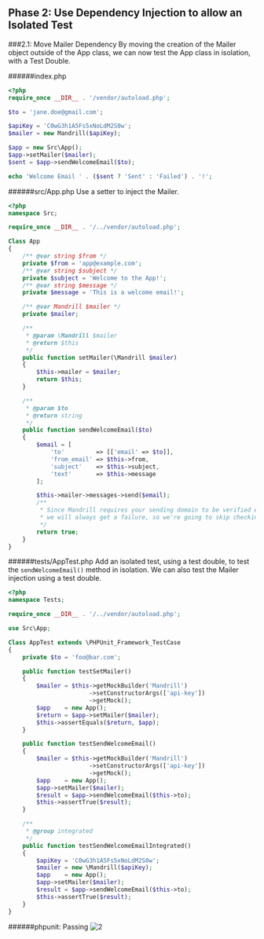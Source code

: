 ## Phase 2: Use Dependency Injection to allow an Isolated Test
###2.1: Move Mailer Dependency 
By moving the creation of the Mailer object outside of the App class, we can now test the App class in isolation, with a Test Double.

######index.php
```php
<?php
require_once __DIR__ . '/vendor/autoload.php';

$to = 'jane.doe@gmail.com';

$apiKey = 'C0wG3h1A5Fs5xNoLdM2S0w';
$mailer = new Mandrill($apiKey);

$app = new Src\App();
$app->setMailer($mailer);
$sent = $app->sendWelcomeEmail($to);

echo 'Welcome Email ' . ($sent ? 'Sent' : 'Failed') . '!';
```

######src/App.php
Use a setter to inject the Mailer. 
```php
<?php
namespace Src;

require_once __DIR__ . '/../vendor/autoload.php';

Class App
{
    /** @var string $from */
    private $from = 'app@example.com';
    /** @var string $subject */
    private $subject = 'Welcome to the App!';
    /** @var string $message */
    private $message = 'This is a welcome email!';

    /** @var Mandrill $mailer */
    private $mailer;

    /**
     * @param \Mandrill $mailer
     * @return $this
     */
    public function setMailer(\Mandrill $mailer)
    {
        $this->mailer = $mailer;
        return $this;
    }

    /**
     * @param $to
     * @return string
     */
    public function sendWelcomeEmail($to)
    {
        $email = [
            'to'         => [['email' => $to]],
            'from_email' => $this->from,
            'subject'    => $this->subject,
            'text'       => $this->message
        ];

        $this->mailer->messages->send($email);
        /**
         * Since Mandrill requires your sending domain to be verified even when using a test API key,
         * we will always get a failure, so we're going to skip checking the result of the send for this demo.
         */
        return true;
    }
}
```

######tests/AppTest.php
Add an isolated test, using a test double, to test the `sendWelcomeEmail()` method in isolation. We can also test the Mailer injection using a test double.
```php
<?php
namespace Tests;

require_once __DIR__ . '/../vendor/autoload.php';

use Src\App;

Class AppTest extends \PHPUnit_Framework_TestCase
{
    private $to = 'foo@bar.com';

    public function testSetMailer()
    {
        $mailer = $this->getMockBuilder('Mandrill')
                       ->setConstructorArgs(['api-key'])
                       ->getMock();
        $app    = new App();
        $return = $app->setMailer($mailer);
        $this->assertEquals($return, $app);
    }

    public function testSendWelcomeEmail()
    {
        $mailer = $this->getMockBuilder('Mandrill')
                       ->setConstructorArgs(['api-key'])
                       ->getMock();
        $app    = new App();
        $app->setMailer($mailer);
        $result = $app->sendWelcomeEmail($this->to);
        $this->assertTrue($result);
    }

    /**
     * @group integrated
     */
    public function testSendWelcomeEmailIntegrated()
    {
        $apiKey = 'C0wG3h1A5Fs5xNoLdM2S0w';
        $mailer = new \Mandrill($apiKey);
        $app    = new App();
        $app->setMailer($mailer);
        $result = $app->sendWelcomeEmail($this->to);
        $this->assertTrue($result);
    }
}
```

######phpunit: Passing
![2](https://cloud.githubusercontent.com/assets/4204262/13345367/36153fee-dc2c-11e5-919f-b887e891cd44.PNG)
